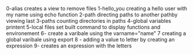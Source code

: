 0-alias creates a view to remove files
1-hello_you creating a hello user with my name using echo function
2-path directing paths to another pathby viewing last
3-paths counting directories in paths
4-global variables printent
5-local files set built command to display functions and environement
6- create a varibale using the varname="name"
7 creating a global varibale using export
8 - adding a value to letter by creating an expression
9- creates an expression with the letters
